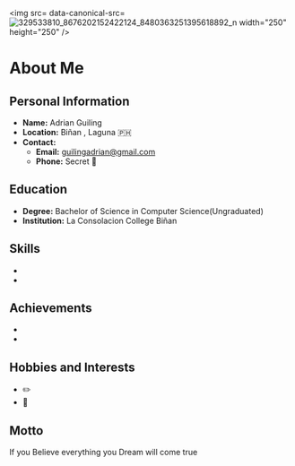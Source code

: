 
<img src= data-canonical-src=![329533810_8676202152422124_8480363251395618892_n](https://github.com/user-attachments/assets/d01ee76b-4170-4cc1-a0eb-003cfa01de4c)
 width="250" height="250" />


# About Me

## Personal Information
- **Name:** Adrian Guiling
- **Location:** Biñan , Laguna 🇵🇭
- **Contact:** 
  - **Email:** guilingadrian@gmail.com
  - **Phone:** Secret 🔐

## Education
- **Degree:** Bachelor of Science in Computer Science(Ungraduated)
- **Institution:** La Consolacion College Biñan 


## Skills
-
-

## Achievements
-
-

## Hobbies and Interests
- ✏️
- 👾

## Motto
If you Believe everything you Dream will come true

